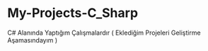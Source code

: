 # My-Projects-C_Sharp


C# Alanında Yaptığım Çalışmalardır ( Eklediğim Projeleri Geliştirme Aşamasındayım )

